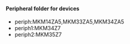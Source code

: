 #### Peripheral folder for devices
* periph:MKM14ZA5,MKM33ZA5,MKM34ZA5
* periph1:MKM34Z7
* periph2:MKM35Z7